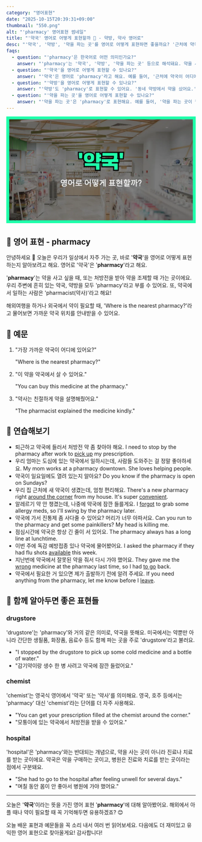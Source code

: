 ```yaml
---
category: "영어표현"
date: "2025-10-15T20:39:31+09:00"
thumbnail: "550.png"
alt: "'pharmacy' 영어표현 썸네일"
title: "'약국' 영어로 어떻게 표현할까 💊 - 약방, 약사 영어로"
desc: "'약국', '약방', '약을 파는 곳'를 영어로 어떻게 표현하면 좋을까요? '근처에 약국이 어디에 있나요?', '약국에서 감기약을 샀어요.' 등을 영어로 표현하는 법을 배워봅시다. 다양한 예문을 통해서 연습하고 본인의 표현으로 만들어 보세요."
faqs: 
  - question: "'pharmacy'은 한국어로 어떤 의미인가요?"
    answer: "'pharmacy'는 '약국', '약방', '약을 파는 곳' 등으로 해석돼요. 약을 사고 처방전을 받을 수 있는 곳을 말해요."
  - question: "'약국'을 영어로 어떻게 표현할 수 있나요?"
    answer: "'약국'은 영어로 'pharmacy'라고 해요. 예를 들어, '근처에 약국이 어디에 있나요?'는 'Where is the nearest pharmacy?'라고 말해요."
  - question: "'약방'을 영어로 어떻게 표현할 수 있나요?"
    answer: "'약방'도 'pharmacy'로 표현할 수 있어요. '동네 약방에서 약을 샀어요.'는 'I bought medicine at the local pharmacy.'라고 해요."
  - question: "'약을 파는 곳'을 영어로 어떻게 표현할 수 있나요?"
    answer: "'약을 파는 곳'은 'pharmacy'로 표현해요. 예를 들어, '약을 파는 곳이 필요해요.'는 'I need a pharmacy.'라고 말해요."
---
```


!['pharmacy' 영어표현](./550.png)

## 🌟 영어 표현 - pharmacy

안녕하세요 👋 오늘은 우리가 일상에서 자주 가는 곳, 바로 '**약국**'을 영어로 어떻게 표현하는지 알아보려고 해요. 영어로 '약국'은 '**pharmacy**'라고 해요.

'**pharmacy**'는 약을 사고 싶을 때, 또는 처방전을 받아 약을 조제할 때 가는 곳이에요. 우리 주변에 흔히 있는 약국, 약방을 모두 'pharmacy'라고 부를 수 있어요. 또, 약국에서 일하는 사람은 'pharmacist(약사)'라고 해요!

해외여행을 하거나 외국에서 약이 필요할 때, 'Where is the nearest pharmacy?'라고 물어보면 가까운 약국 위치를 안내받을 수 있어요.

## 📖 예문

1. "가장 가까운 약국이 어디에 있어요?"

   "Where is the nearest pharmacy?"

2. "이 약을 약국에서 살 수 있어요."

   "You can buy this medicine at the pharmacy."

3. "약사는 친절하게 약을 설명해줬어요."

   "The pharmacist explained the medicine kindly."



## 💬 연습해보기

<ul data-interactive-list>

  <li data-interactive-item>
    <span data-toggler>퇴근하고 약국에 들러서 처방전 약 좀 찾아야 해요.</span>
    <span data-answer>I need to stop by the pharmacy after work to <a href="/blog/in-english/178.pick-up/">pick up</a> my prescription.</span>
  </li>

  <li data-interactive-item>
    <span data-toggler>우리 엄마는 도심에 있는 약국에서 일하시는데, 사람들 도와주는 걸 정말 좋아하세요.</span>
    <span data-answer>My mom works at a pharmacy downtown. She loves helping people.</span>
  </li>

  <li data-interactive-item>
    <span data-toggler>약국이 일요일에도 열려 있는지 알아요?</span>
    <span data-answer>Do you know if the pharmacy is open on Sundays?</span>
  </li>

  <li data-interactive-item>
    <span data-toggler>우리 집 근처에 새 약국이 생겼는데, 엄청 편리해요.</span>
    <span data-answer>There's a new pharmacy right <a href="/blog/in-english/328.around-the-corner/">around the corner</a> from my house. It's super <a href="/blog/in-english/323.convenient/">convenient</a>.</span>
  </li>

  <li data-interactive-item>
    <span data-toggler>알레르기 약 안 챙겼는데, 나중에 약국에 잠깐 들를게요.</span>
    <span data-answer>I <a href="/blog/in-english/023.forget/">forgot</a> to grab some allergy meds, so I'll swing by the pharmacy later.</span>
  </li>

  <li data-interactive-item>
    <span data-toggler>약국에 가서 진통제 좀 사다줄 수 있어요? 머리가 너무 아파서요.</span>
    <span data-answer>Can you run to the pharmacy and get some painkillers? My head is killing me.</span>
  </li>

  <li data-interactive-item>
    <span data-toggler>점심시간에 약국은 항상 긴 줄이 서 있어요.</span>
    <span data-answer>The pharmacy always has a long line at lunchtime.</span>
  </li>

  <li data-interactive-item>
    <span data-toggler>이번 주에 독감 예방접종 있나 약국에 물어봤어요.</span>
    <span data-answer>I asked the pharmacy if they had flu shots <a href="/blog/in-english/188.available/">available</a> this week.</span>
  </li>

  <li data-interactive-item>
    <span data-toggler>지난번에 약국에서 잘못된 약을 줘서 다시 가야 했어요.</span>
    <span data-answer>They gave me the <a href="/blog/in-english/316.wrong/">wrong</a> medicine at the pharmacy last time, so I had <a href="/blog/in-english/450.to-go/">to go</a> back.</span>
  </li>

  <li data-interactive-item>
    <span data-toggler>약국에서 필요한 거 있으면 제가 출발하기 전에 알려 주세요.</span>
    <span data-answer>If you need anything from the pharmacy, let me know before I <a href="/blog/in-english/402.leave/">leave</a>.</span>
  </li>

</ul>

## 🤝 함께 알아두면 좋은 표현들

### drugstore

'drugstore'는 'pharmacy'와 거의 같은 의미로, 약국을 뜻해요. 미국에서는 약뿐만 아니라 간단한 생필품, 화장품, 음료수 등도 함께 파는 곳을 주로 'drugstore'라고 불러요.

- "I stopped by the drugstore to pick up some cold medicine and a bottle of water."
- "감기약이랑 생수 한 병 사려고 약국에 잠깐 들렀어요."

### chemist

'chemist'는 영국식 영어에서 '약국' 또는 '약사'를 의미해요. 영국, 호주 등에서는 'pharmacy' 대신 'chemist'라는 단어를 더 자주 사용해요.

- "You can get your prescription filled at the chemist around the corner."
- "모퉁이에 있는 약국에서 처방전을 받을 수 있어요."

### hospital

'hospital'은 'pharmacy'와는 반대되는 개념으로, 약을 사는 곳이 아니라 진료나 치료를 받는 곳이에요. 약국은 약을 구매하는 곳이고, 병원은 진료와 치료를 받는 곳이라는 점에서 구분돼요.

- "She had to go to the hospital after feeling unwell for several days."
- "며칠 동안 몸이 안 좋아서 병원에 가야 했어요."

---

오늘은 '**약국**'이라는 뜻을 가진 영어 표현 '**pharmacy**'에 대해 알아봤어요. 해외에서 아플 때나 약이 필요할 때 꼭 기억해두면 유용하겠죠? 😊

오늘 배운 표현과 예문들을 꼭 소리 내서 여러 번 읽어보세요. 다음에도 더 재미있고 유익한 영어 표현으로 찾아올게요! 감사합니다!

